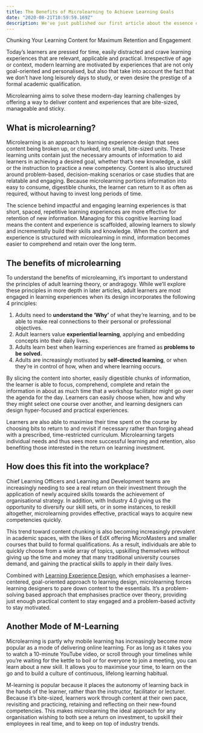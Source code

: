 ```yaml
---
title: The Benefits of Microlearning to Achieve Learning Goals
date: "2020-08-21T10:59:59.169Z"
description: We've just published our first article about the essence of what we do at Elevate Learning - Learning Experience Design.  Give it a read, share your thoughts in the comments and follow us for more insights into the world of digital learning and technology!
---
```


Chunking Your Learning Content for Maximum Retention and Engagement

Today’s learners are pressed for time, easily distracted and crave learning experiences that are relevant, applicable and practical. Irrespective of age or context, modern learning are motivated by experiences that are not only goal-oriented and personalised, but also that take into account the fact that we don’t have long leisurely days to study, or even desire the prestige of a formal academic qualification.

Microlearning aims to solve these modern-day learning challenges by offering a way to deliver content and experiences that are bite-sized, manageable and sticky.

## What is microlearning?

Microlearning is an approach to learning experience design that sees content being broken up, or chunked, into small, bite-sized units. These learning units contain just the necessary amounts of information to aid learners in achieving a desired goal, whether that’s new knowledge, a skill or the instruction to practice a new competency. Content is also structured around problem-based, decision-making scenarios or case studies that are relatable and engaging. Because microlearning portions information into easy to consume, digestible chunks, the learner can return to it as often as required, without having to invest long periods of time.

The science behind impactful and engaging learning experiences is that short, spaced, repetitive learning experiences are more effective for retention of new information. Managing for this cognitive learning load means the content and experience is scaffolded, allowing learners to slowly and incrementally build their skills and knowledge. When the content and experience is structured with microlearning in mind, information becomes easier to comprehend and retain over the long term.

## The benefits of microlearning

To understand the benefits of microlearning, it’s important to understand the principles of adult learning theory, or andragogy. While we’ll explore these principles in more depth in later articles, adult learners are most engaged in learning experiences when its design incorporates the following 4 principles:

1. Adults need to **understand the ‘Why’** of what they’re learning, and to be able to make real connections to their personal or professional objectives.
2. Adult learners value **experiential learning**, applying and embedding concepts into their daily lives.
3. Adults learn best when learning experiences are framed as **problems to be solved.**
4. Adults are increasingly motivated by **self-directed learning**, or when they’re in control of how, when and where learning occurs.

By slicing the content into shorter, easily digestible chunks of  information, the learner is able to focus, comprehend, complete and  retain the information in about as much time that a workshop facilitator might go over the agenda for the day. Learners can easily choose when,  how and why they might select one course over another, and learning  designers can design hyper-focused and practical experiences.

Learners are also able to maximise their time spent on the course by  choosing bits to return to and revisit if necessary rather than forging  ahead with a prescribed, time-restricted curriculum. Microlearning  targets individual needs and thus sees more successful learning and  retention, also benefiting those interested in the return on learning  investment.

## How does this fit into the workplace?

Chief Learning Officers and Learning and Development teams are increasingly  needing to see a real return on their investment through the application of newly acquired skills towards the achievement of organisational  strategy. In addition, with Industry 4.0 giving us the opportunity to  diversify our skill sets, or in some instances, to reskill altogether,  microlearning provides effective, practical ways to acquire new  competencies quickly.

This trend toward content chunking is also becoming increasingly prevalent  in academic spaces, with the likes of EdX offering MicroMasters and  smaller courses that build to formal qualifications. As a result,  individuals are able to quickly choose from a wide array of topics,  upskilling themselves without giving up the time and money that many  traditional university courses demand, and gaining the practical skills  to apply in their daily lives.

Combined with [Learning Experience Design](https://medium.com/@elevatelearning/what-is-learning-experience-design-lxd-elevatelearning-9e294ef03d4b), which emphasises a learner-centered, goal-oriented approach to learning design, microlearning forces learning designers to pare down content to the essentials. It’s a problem-solving based approach that emphasises  practice over theory, providing just enough practical content to stay  engaged and a problem-based activity to stay motivated.

## Another Mode of M-Learning

Microlearning is partly why mobile learning has increasingly become more popular as a mode of delivering online learning. For as long as it takes you to watch a 10-minute YouTube video, or scroll through your timelines while you’re waiting for the kettle to boil or for everyone to join a meeting, you can learn about a new skill. It allows you to maximise your time, to learn on the go and to build a culture of continuous, lifelong learning habitual.

M-learning is popular because it places the autonomy of learning back in the hands of the learner, rather than the instructor, facilitator or lecturer. Because it’s bite-sized, learners work through content at their own pace, revisiting and practicing, retaining and reflecting on their new-found competencies. This makes microlearning the ideal approach for any organisation wishing to both see a return on investment, to upskill their employees in real time, and to keep on top of industry trends.